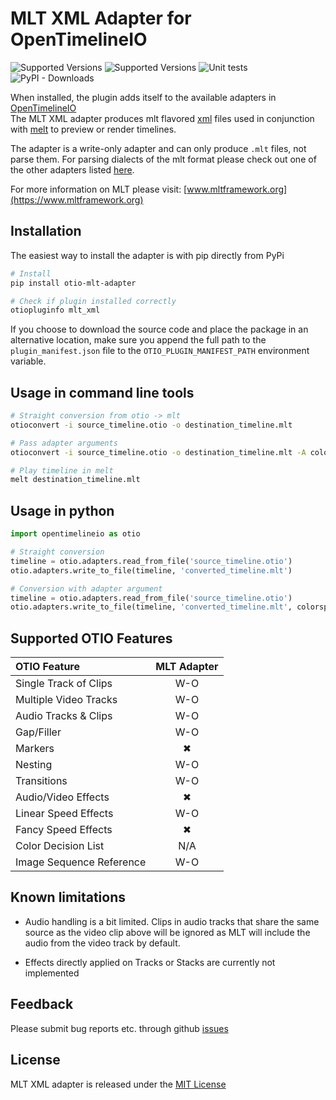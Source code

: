# MLT XML Adapter for OpenTimelineIO 

![Supported Versions](https://img.shields.io/badge/OpenTimelineIO-0.12.1%2C%200.13.0-green.svg)
![Supported Versions](https://img.shields.io/badge/python-2.7%2C%203.7%2C%203.8-blue.svg)
![Unit tests](https://github.com/apetrynet/otio-mlt-adapter/workflows/tests/badge.svg?branch=main&event=push)
![PyPI - Downloads](https://img.shields.io/pypi/dm/otio-mlt-adapter?label=downloads)

When installed, the plugin adds itself to the available adapters in 
[OpenTimelineIO](http://opentimeline.io/) <br>
The MLT XML adapter produces mlt flavored [xml](https://www.mltframework.org/docs/mltxml/) 
files used in conjunction with [melt](https://www.mltframework.org/docs/melt/) 
to preview or render timelines.

The adapter is a write-only adapter and can only produce `.mlt` files, 
not parse them. For parsing dialects of the mlt format please check out one 
of the other adapters listed [here](https://github.com/PixarAnimationStudios/OpenTimelineIO/wiki/Tools-and-Projects-Using-OpenTimelineIO).

For more information on MLT please visit: [www.mltframework.org](https://www.mltframework.org)


## Installation

The easiest way to install the adapter is with pip directly from PyPi
```bash
# Install
pip install otio-mlt-adapter

# Check if plugin installed correctly
otiopluginfo mlt_xml
```
If you choose to download the source code and place the package in an alternative 
location, make sure you append the full path to the `plugin_manifest.json` file 
to the `OTIO_PLUGIN_MANIFEST_PATH` environment variable. 


## Usage in command line tools

```bash
# Straight conversion from otio -> mlt
otioconvert -i source_timeline.otio -o destination_timeline.mlt

# Pass adapter arguments
otioconvert -i source_timeline.otio -o destination_timeline.mlt -A colorspace=709

# Play timeline in melt
melt destination_timeline.mlt
```


## Usage in python

```python
import opentimelineio as otio

# Straight conversion
timeline = otio.adapters.read_from_file('source_timeline.otio')
otio.adapters.write_to_file(timeline, 'converted_timeline.mlt')

# Conversion with adapter argument
timeline = otio.adapters.read_from_file('source_timeline.otio')
otio.adapters.write_to_file(timeline, 'converted_timeline.mlt', colorspace=709)
```


## Supported OTIO Features

| OTIO Feature            | MLT Adapter |
| :---------------------- | :---------: |
|Single Track of Clips    | W-O         |
|Multiple Video Tracks    | W-O         |
|Audio Tracks & Clips     | W-O         |
|Gap/Filler               | W-O         |
|Markers                  |  ✖          |
|Nesting                  | W-O         |
|Transitions              | W-O         |
|Audio/Video Effects      |  ✖          |
|Linear Speed Effects     | W-O         |
|Fancy Speed Effects      |  ✖          |
|Color Decision List      | N/A         |
|Image Sequence Reference | W-O         |


## Known limitations
* Audio handling is a bit limited. Clips in audio tracks that share the same 
  source as the video clip above will be ignored as MLT will include the audio 
  from the video track by default.

* Effects directly applied on Tracks or Stacks are currently not implemented


## Feedback
Please submit bug reports etc. through github [issues](https://github.com/apetrynet/otio-mlt-adapter/issues)


## License
MLT XML adapter is released under the [MIT License](https://github.com/apetrynet/otio-mlt-adapter/blob/main/LICENSE.txt)
